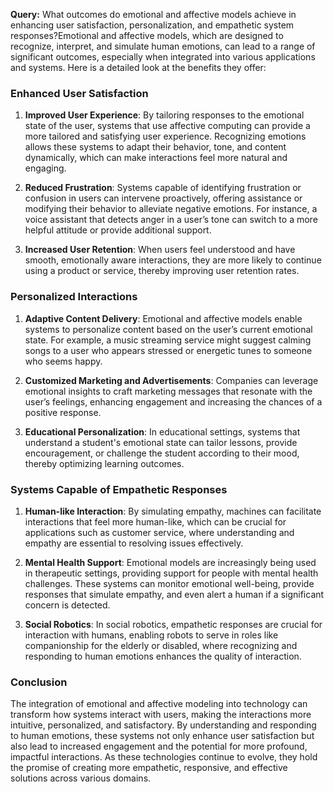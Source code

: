 **Query:** What outcomes do emotional and affective models achieve in enhancing user satisfaction, personalization, and empathetic system responses?Emotional and affective models, which are designed to recognize, interpret, and simulate human emotions, can lead to a range of significant outcomes, especially when integrated into various applications and systems. Here is a detailed look at the benefits they offer:

### Enhanced User Satisfaction

1. **Improved User Experience**: By tailoring responses to the emotional state of the user, systems that use affective computing can provide a more tailored and satisfying user experience. Recognizing emotions allows these systems to adapt their behavior, tone, and content dynamically, which can make interactions feel more natural and engaging.

2. **Reduced Frustration**: Systems capable of identifying frustration or confusion in users can intervene proactively, offering assistance or modifying their behavior to alleviate negative emotions. For instance, a voice assistant that detects anger in a user’s tone can switch to a more helpful attitude or provide additional support.

3. **Increased User Retention**: When users feel understood and have smooth, emotionally aware interactions, they are more likely to continue using a product or service, thereby improving user retention rates.

### Personalized Interactions

1. **Adaptive Content Delivery**: Emotional and affective models enable systems to personalize content based on the user’s current emotional state. For example, a music streaming service might suggest calming songs to a user who appears stressed or energetic tunes to someone who seems happy.

2. **Customized Marketing and Advertisements**: Companies can leverage emotional insights to craft marketing messages that resonate with the user’s feelings, enhancing engagement and increasing the chances of a positive response.

3. **Educational Personalization**: In educational settings, systems that understand a student's emotional state can tailor lessons, provide encouragement, or challenge the student according to their mood, thereby optimizing learning outcomes.

### Systems Capable of Empathetic Responses

1. **Human-like Interaction**: By simulating empathy, machines can facilitate interactions that feel more human-like, which can be crucial for applications such as customer service, where understanding and empathy are essential to resolving issues effectively.

2. **Mental Health Support**: Emotional models are increasingly being used in therapeutic settings, providing support for people with mental health challenges. These systems can monitor emotional well-being, provide responses that simulate empathy, and even alert a human if a significant concern is detected.

3. **Social Robotics**: In social robotics, empathetic responses are crucial for interaction with humans, enabling robots to serve in roles like companionship for the elderly or disabled, where recognizing and responding to human emotions enhances the quality of interaction.

### Conclusion

The integration of emotional and affective modeling into technology can transform how systems interact with users, making the interactions more intuitive, personalized, and satisfactory. By understanding and responding to human emotions, these systems not only enhance user satisfaction but also lead to increased engagement and the potential for more profound, impactful interactions. As these technologies continue to evolve, they hold the promise of creating more empathetic, responsive, and effective solutions across various domains.